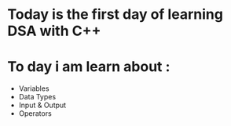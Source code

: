 # Today is the first day of learning DSA with C++

<h1>To day i am learn about : </h1>
<ul>
<li>Variables</li>
<li>Data Types</li>
<li>Input & Output</li>
<li>Operators</li>
</ul>
